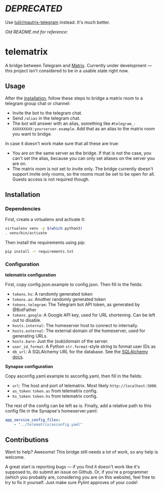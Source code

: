 # *DEPRECATED*

Use [tulir/mautrix-telegram](https://github.com/tulir/mautrix-telegram) instead. It's much better.

*Old README.md for reference:*

# telematrix

A bridge between Telegram and [Matrix](http://matrix.org/). Currently under development — this project isn't considered to be in a usable state right now.

## Usage
After the [installation](#installation), follow these steps to bridge a matrix room to a telegram group chat or channel:  
 - Invite the bot to the telegram chat.
 - Send `/alias` in the telegram chat.
 - The bot will answer with an alias, something like `#telegram_-XXXXXXXXX:yourserver.example`. Add that as an alias to the matrix room you want to bridge.
 
In case it doesn't work make sure that all these are true:
 - You are on the same server as the bridge. If that is not the case, you can't set the alias, because you can only set aliases on the server you are on.
 - The matrix room is not set to invite only. The bridge currently doesn't support invite only rooms, so the rooms must be set to be open for all. Guests access is not required though.

## Installation
### Dependencies

First, create a virtualenv and activate it:

```bash
virtualenv venv -p $(which python3)
. venv/bin/activate
```

Then install the requirements using pip:

```bash
pip install -r requirements.txt
```

### Configuration
**telematrix configuration**

First, copy config.json.example to config.json. Then fill in the fields:

* `tokens.hs`: A randomly generated token
* `tokens.as`: Another randomly generated token
* `tokens.telegram`: The Telegram bot API token, as generated by @BotFather
* `tokens.google`: A Google API key, used for URL shortening. Can be left out to disable.
* `hosts.internal`: The homeserver host to connect to internally.
* `hosts.external`: The external domain of the homeserver, used for generating URLs.
* `hosts.bare`: Just the (sub)domain of the server.
* `user_id_format`: A Python `str.format`-style string to format user IDs as
* `db_url`: A SQLAlchemy URL for the database. See the [SQLAlchemy docs](http://docs.sqlalchemy.org/en/latest/core/engines.html).

**Synapse configuration**

Copy asconfig.yaml.example to asconfig.yaml, then fill in the fields:

* `url`: The host and port of telematrix. Most likely `http://localhost:5000`.
* `as_token`: `token.as` from telematrix config.
* `hs_token`: `token.hs` from telematrix config.

The rest of the config can be left as is. Finally, add a relative path to this config file in the Synapse's homeserver.yaml:

```yaml
app_service_config_files:
    - "../telematrix/asconfig.yaml"
```

## Contributions

Want to help? Awesome! This bridge still needs a lot of work, so any help is welcome.

A great start is reporting bugs — if you find it doesn't work like it's supposed to, do submit an issue on Github. Or, if you're a programmer (which you probably are, considering you are on this website), feel free to try to fix it yourself. Just make sure Pylint approves of your code!
